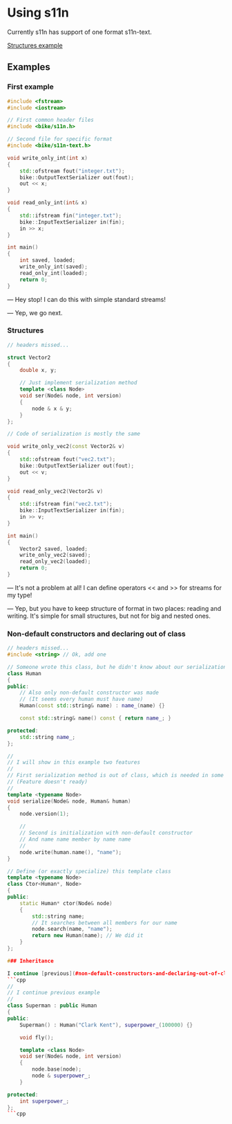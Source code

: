 Using s11n
====================

Currently s11n has support of one format s11n-text.

[Structures example](#Structures)

Examples
---------------------

### First example
```cpp
#include <fstream>
#include <iostream>

// First common header files
#include <bike/s11n.h>

// Second file for specific format
#include <bike/s11n-text.h>

void write_only_int(int x)
{
	std::ofstream fout("integer.txt");
	bike::OutputTextSerializer out(fout);
	out << x;
}

void read_only_int(int& x)
{
	std::ifstream fin("integer.txt");
	bike::InputTextSerializer in(fin);
	in >> x;
}

int main()
{
	int saved, loaded;
	write_only_int(saved);
	read_only_int(loaded);
	return 0;
}

```

— Hey stop! I can do this with simple standard streams!

— Yep, we go next.


### Structures
```cpp
// headers missed...

struct Vector2
{
	double x, y;

	// Just implement serialization method
	template <class Node>
	void ser(Node& node, int version) 
	{
		node & x & y;
	}
};

// Code of serialization is mostly the same

void write_only_vec2(const Vector2& v)
{
	std::ofstream fout("vec2.txt");
	bike::OutputTextSerializer out(fout);
	out << v;
}

void read_only_vec2(Vector2& v)
{
	std::ifstream fin("vec2.txt");
	bike::InputTextSerializer in(fin);
	in >> v;
}

int main()
{
	Vector2 saved, loaded;
	write_only_vec2(saved);
	read_only_vec2(loaded);
	return 0;
}

```

— It's not a problem at all! I can define operators << and >> for streams for my type!

— Yep, but you have to keep structure of format in two places: reading and writing. It's simple for small structures, but not for big and nested ones.


### Non-default constructors and declaring out of class
```cpp
// headers missed...
#include <string> // Ok, add one

// Someone wrote this class, but he didn't know about our serialization system
class Human
{
public:
	// Also only non-default constructor was made
	// (It seems every human must have name)
	Human(const std::string& name) : name_(name) {}	

	const std::string& name() const { return name_; }

protected:
	std::string name_;
};

//
// I will show in this example two features
//
// First serialization method is out of class, which is needed in some cases
// (Feature doesn't ready)
//
template <typename Node>
void serialize(Node& node, Human& human)
{
	node.version(1);

	//
	// Second is initialization with non-default constructor
	// And name name member by name name
	//
	node.write(human.name(), "name");
}

// Define (or exactly specialize) this template class
template <typename Node>
class Ctor<Human*, Node>
{
public:
	static Human* ctor(Node& node) 
	{
		std::string name;
		// It searches between all members for our name
		node.search(name, "name");
		return new Human(name); // We did it
	}
};

### Inheritance

I continue [previous](#non-default-constructors-and-declaring-out-of-class) example
```cpp
//
// I continue previous example
//
class Superman : public Human
{
public:
	Superman() : Human("Clark Kent"), superpower_(100000) {}	

	void fly();

	template <class Node>
	void ser(Node& node, int version) 
	{
		node.base(node);
		node & superpower_;
	}

protected:
	int superpower_;
};
```cpp
